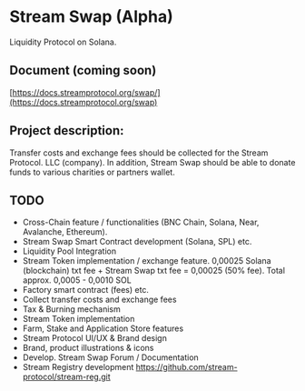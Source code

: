 # Stream Swap (Alpha)

Liquidity Protocol on Solana.

## Document (coming soon)

[https://docs.streamprotocol.org/swap/](https://docs.streamprotocol.org/swap)


## Project description: 

Transfer costs and exchange fees should be collected for the Stream Protocol. LLC (company). In addition, Stream Swap should be able to donate funds to various charities or partners wallet.

## TODO

- Cross-Chain feature / functionalities (BNC Chain, Solana, Near, Avalanche, Ethereum).
- Stream Swap Smart Contract development (Solana, SPL) etc.
- Liquidity Pool Integration
- Stream Token implementation / exchange feature. 0,00025 Solana (blockchain) txt fee + Stream Swap txt fee = 0,00025 (50% fee). Total approx. 0,0005 - 0,0010 SOL 
- Factory smart contract (fees) etc.
- Collect transfer costs and exchange fees
- Tax & Burning mechanism
- Stream Token implementation
- Farm, Stake and Application Store features
- Stream Protocol UI/UX & Brand design
- Brand, product illustrations & icons
- Develop. Stream Swap Forum / Documentation
- Stream Registry development https://github.com/stream-protocol/stream-reg.git
